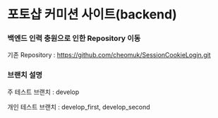 # 포토샵 커미션 사이트(backend)


### 백엔드 인력 충원으로 인한 Repository 이동

기존 Repository : https://github.com/cheomuk/SessionCookieLogin.git


### 브랜치 설명

주 테스트 브랜치 : develop

개인 테스트 브랜치 : develop_first, develop_second